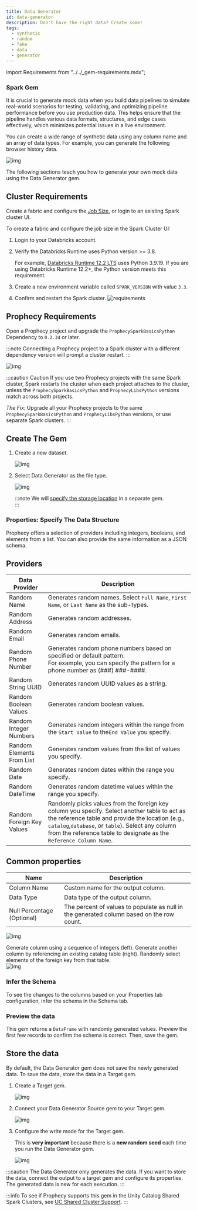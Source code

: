 ```yaml
---
title: Data Generator
id: data-generator
description: Don't have the right data? Create some!
tags:
  - synthetic
  - random
  - fake
  - data
  - generator
---
```


import Requirements from "../../\_gem-requirements.mdx";

<h3><span class="badge">Spark Gem</span></h3>

<Requirements
  packagename="ProphecySparkBasicsPython"
  packageversion="0.2.36"
  scalalib="8.5.0"
  pythonlib="1.9.24"
  packageversion122="Not Supported"
  packageversion143="Not Supported"
  packageversion154="Supported 0.2.36+"
/>

It is crucial to generate mock data when you build data pipelines to simulate real-world scenarios for testing, validating, and optimizing pipeline performance before you use production data. This helps ensure that the pipeline handles various data formats, structures, and edge cases effectively, which minimizes potential issues in a live environment.

You can create a wide range of synthetic data using any column name and an array of data types. For example, you can generate the following browser history data.

![img](../../img/synth_0_datasample.png)

The following sections teach you how to generate your own mock data using the Data Generator gem.

## Cluster Requirements

Create a fabric and configure the [Job Size](/docs/administration/Spark-fabrics/databricks/databricks.md), or login to an existing Spark cluster UI.

To create a fabric and configure the job size in the Spark Cluster UI:

1. Login to your Databricks account.
1. Verify the Databricks Runtime uses Python version >= 3.8.

   For example, [Databricks Runtime 12.2 LTS](https://docs.databricks.com/en/release-notes/runtime/12.2lts.html) uses Python 3.9.19. If you are using Databricks Runtime 12.2+, the Python version meets this requirement.

1. Create a new environment variable called `SPARK_VERSION` with value `3.3`.
1. Confirm and restart the Spark cluster.
   ![requirements](../../img/synth_0_1_requirements.png)

## Prophecy Requirements

Open a Prophecy project and upgrade the `ProphecySparkBasicsPython` Dependency to `0.2.34` or later.

:::note
Connecting a Prophecy project to a Spark cluster with a different dependency version will prompt a cluster restart.
:::

![img](../../img/synth_0_2_proph_reqiuirements.png)

:::caution Caution
If you use two Prophecy projects with the same Spark cluster, Spark restarts the cluster when each project attaches to the cluster, unless the `ProphecySparkBasicsPython` and `ProphecyLibsPython` versions match across both projects.

_The Fix:_ Upgrade all your Prophecy projects to the same `ProphecySparkBasicsPython` and `ProphecyLibsPython` versions, or use separate Spark clusters.
:::

## Create The Gem

1. Create a new dataset.

   ![img](../../img/synth_1_new_dataset.png)

2. Select Data Generator as the file type.

   ![img](../../img/synth_2_type.png)

   :::note
   We will [specify the storage location](#store-the-data) in a separate gem.  
   :::

### Properties: Specify The Data Structure

Prophecy offers a selection of providers including integers, booleans, and elements from a list. You can also provide the same information as a JSON schema.

## Providers

| Data Provider             | Description                                                                                                                                                                                                                                                                  |
| ------------------------- | ---------------------------------------------------------------------------------------------------------------------------------------------------------------------------------------------------------------------------------------------------------------------------- |
| Random Name               | Generates random names. Select `Full Name`, `First Name`, or `Last Name` as the sub-types.                                                                                                                                                                                   |
| Random Address            | Generates random addresses.                                                                                                                                                                                                                                                  |
| Random Email              | Generates random emails.                                                                                                                                                                                                                                                     |
| Random Phone Number       | Generates random phone numbers based on specified or default pattern. <br/>For example, you can specify the pattern for a phone number as (###) ###-####.                                                                                                                    |
| Random String UUID        | Generates random UUID values as a string.                                                                                                                                                                                                                                    |
| Random Boolean Values     | Generates random boolean values.                                                                                                                                                                                                                                             |
| Random Integer Numbers    | Generates random integers within the range from the `Start Value` to the`End Value` you specify.                                                                                                                                                                             |
| Random Elements From List | Generates random values from the list of values you specify.                                                                                                                                                                                                                 |
| Random Date               | Generates random dates within the range you specify.                                                                                                                                                                                                                         |
| Random DateTime           | Generates random datetime values within the range you specify.                                                                                                                                                                                                               |
| Random Foreign Key Values | Randomly picks values from the foreign key column you specify. Select another table to act as the reference table and provide the location (e.g., `catalog`,`database`, or `table`). Select any column from the reference table to designate as the `Reference Column Name`. |

## Common properties

| Name                       | Description                                                                               |
| -------------------------- | ----------------------------------------------------------------------------------------- |
| Column Name                | Custom name for the output column.                                                        |
| Data Type                  | Data type of the output column.                                                           |
| Null Percentage (Optional) | The percent of values to populate as null in the generated column based on the row count. |

![img](../../img/synth_3_properties.png)

Generate column using a sequence of integers (left). Generate another column by referencing an existing catalog table (right). Randomly select elements of the foreign key from that table.  
![img](../../img/synth_7_seq_or_foreign.png)

### Infer the Schema

To see the changes to the columns based on your Properties tab configuration, infer the schema in the Schema tab.

### Preview the data

This gem returns a `DataFrame` with randomly generated values. Preview the first few records to confirm the schema is correct. Then, save the gem.

## Store the data

By default, the Data Generator gem does not save the newly generated data. To save the data, store the data in a Target gem.

1. Create a Target gem.

   ![img](../../img/synth_4_new_target.png)

1. Connect your Data Generator Source gem to your Target gem.

   ![img](../../img/synth_5_connect_target.png)

1. Configure the write mode for the Target gem.

   This is **very important** because there is a **new random seed** each time you run the Data Generator gem.

   ![img](../../img/synth_6_write_mode.png)

:::caution
The Data Generator only generates the data. If you want to store the data, connect the output to a target gem and configure its properties. The generated data is new for each execution.
:::

:::info
To see if Prophecy supports this gem in the Unity Catalog Shared Spark Clusters, see [UC Shared Cluster Support](docs/administration/Spark-fabrics/databricks/UCShared.md).
:::
